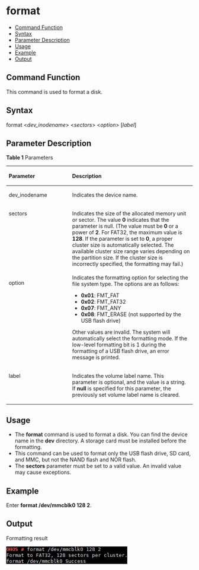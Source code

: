 # format<a name="EN-US_TOPIC_0000001051611540"></a>

-   [Command Function](#section1922331919169)
-   [Syntax](#section249226169)
-   [Parameter Description](#section985173416177)
-   [Usage](#section1510162714162)
-   [Example](#section25691431161611)
-   [Output](#section17368112365920)

## Command Function<a name="section1922331919169"></a>

This command is used to format a disk.

## Syntax<a name="section249226169"></a>

format <_dev\_inodename_\> <_sectors_\> <_option_\> \[_label_\]

## Parameter Description<a name="section985173416177"></a>

**Table  1**  Parameters

<a name="table1183mcpsimp"></a>
<table><thead align="left"><tr id="row1188mcpsimp"><th class="cellrowborder" valign="top" width="34%" id="mcps1.2.3.1.1"><p id="p1190mcpsimp"><a name="p1190mcpsimp"></a><a name="p1190mcpsimp"></a><strong id="b101095916104"><a name="b101095916104"></a><a name="b101095916104"></a>Parameter</strong></p>
</th>
<th class="cellrowborder" valign="top" width="66%" id="mcps1.2.3.1.2"><p id="p1192mcpsimp"><a name="p1192mcpsimp"></a><a name="p1192mcpsimp"></a><strong id="b14213111171020"><a name="b14213111171020"></a><a name="b14213111171020"></a>Description</strong></p>
</th>
</tr>
</thead>
<tbody><tr id="row1193mcpsimp"><td class="cellrowborder" valign="top" width="34%" headers="mcps1.2.3.1.1 "><p id="p1195mcpsimp"><a name="p1195mcpsimp"></a><a name="p1195mcpsimp"></a>dev_inodename</p>
</td>
<td class="cellrowborder" valign="top" width="66%" headers="mcps1.2.3.1.2 "><p id="p1197mcpsimp"><a name="p1197mcpsimp"></a><a name="p1197mcpsimp"></a>Indicates the device name.</p>
</td>
</tr>
<tr id="row1203mcpsimp"><td class="cellrowborder" valign="top" width="34%" headers="mcps1.2.3.1.1 "><p id="p1205mcpsimp"><a name="p1205mcpsimp"></a><a name="p1205mcpsimp"></a>sectors</p>
</td>
<td class="cellrowborder" valign="top" width="66%" headers="mcps1.2.3.1.2 "><p id="p1207mcpsimp"><a name="p1207mcpsimp"></a><a name="p1207mcpsimp"></a>Indicates the size of the allocated memory unit or sector. The value <strong id="b1574273871018"><a name="b1574273871018"></a><a name="b1574273871018"></a>0</strong> indicates that the parameter is null. (The value must be <strong id="b16428721113"><a name="b16428721113"></a><a name="b16428721113"></a>0</strong> or a power of <strong id="b1053419931111"><a name="b1053419931111"></a><a name="b1053419931111"></a>2</strong>. For FAT32, the maximum value is <strong id="b51473841110"><a name="b51473841110"></a><a name="b51473841110"></a>128</strong>. If the parameter is set to <strong id="b99547931214"><a name="b99547931214"></a><a name="b99547931214"></a>0</strong>, a proper cluster size is automatically selected. The available cluster size range varies depending on the partition size. If the cluster size is incorrectly specified, the formatting may fail.)</p>
</td>
</tr>
<tr id="row1208mcpsimp"><td class="cellrowborder" valign="top" width="34%" headers="mcps1.2.3.1.1 "><p id="p1210mcpsimp"><a name="p1210mcpsimp"></a><a name="p1210mcpsimp"></a>option</p>
</td>
<td class="cellrowborder" valign="top" width="66%" headers="mcps1.2.3.1.2 "><div class="p" id="p1212mcpsimp"><a name="p1212mcpsimp"></a><a name="p1212mcpsimp"></a>Indicates the formatting option for selecting the file system type. The options are as follows:<a name="ul10971366369"></a><a name="ul10971366369"></a><ul id="ul10971366369"><li><strong id="b169384514517"><a name="b169384514517"></a><a name="b169384514517"></a>0x01</strong>: FMT_FAT</li><li><strong id="b143061510125114"><a name="b143061510125114"></a><a name="b143061510125114"></a>0x02</strong>: FMT_FAT32</li><li><strong id="b3245614165116"><a name="b3245614165116"></a><a name="b3245614165116"></a>0x07</strong>: FMT_ANY</li><li><strong id="b018121813512"><a name="b018121813512"></a><a name="b018121813512"></a>0x08</strong>: FMT_ERASE (not supported by the USB flash drive)</li></ul>
</div>
<p id="p28366459374"><a name="p28366459374"></a><a name="p28366459374"></a>Other values are invalid. The system will automatically select the formatting mode. If the low-level formatting bit is 1 during the formatting of a USB flash drive, an error message is printed.</p>
</td>
</tr>
<tr id="row1213mcpsimp"><td class="cellrowborder" valign="top" width="34%" headers="mcps1.2.3.1.1 "><p id="p1215mcpsimp"><a name="p1215mcpsimp"></a><a name="p1215mcpsimp"></a>label</p>
</td>
<td class="cellrowborder" valign="top" width="66%" headers="mcps1.2.3.1.2 "><p id="p1217mcpsimp"><a name="p1217mcpsimp"></a><a name="p1217mcpsimp"></a>Indicates the volume label name. This parameter is optional, and the value is a string. If <strong id="b16648426102713"><a name="b16648426102713"></a><a name="b16648426102713"></a>null</strong> is specified for this parameter, the previously set volume label name is cleared.</p>
</td>
</tr>
</tbody>
</table>

## Usage<a name="section1510162714162"></a>

-   The  **format**  command is used to format a disk. You can find the device name in the  **dev**  directory. A storage card must be installed before the formatting.
-   This command can be used to format only the USB flash drive, SD card, and MMC, but not the NAND flash and NOR flash.
-   The  **sectors**  parameter must be set to a valid value. An invalid value may cause exceptions.

## Example<a name="section25691431161611"></a>

Enter  **format /dev/mmcblk0 128 2**.

## Output<a name="section17368112365920"></a>

Formatting result

![](figure/en-us_image_0000001052370307.png)

